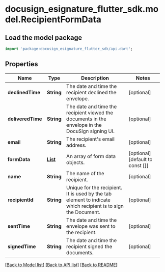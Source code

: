 # docusign_esignature_flutter_sdk.model.RecipientFormData

## Load the model package
```dart
import 'package:docusign_esignature_flutter_sdk/api.dart';
```

## Properties
Name | Type | Description | Notes
------------ | ------------- | ------------- | -------------
**declinedTime** | **String** | The date and time the recipient declined the envelope. | [optional] 
**deliveredTime** | **String** | The date and time the recipient viewed the documents in the envelope in the DocuSign signing UI. | [optional] 
**email** | **String** | The recipient's email address. | [optional] 
**formData** | [**List<FormDataItem>**](FormDataItem.md) | An array of form data objects. | [optional] [default to const []]
**name** | **String** | The name of the recipient. | [optional] 
**recipientId** | **String** | Unique for the recipient. It is used by the tab element to indicate which recipient is to sign the Document. | [optional] 
**sentTime** | **String** | The date and time the envelope was sent to the recipient. | [optional] 
**signedTime** | **String** | The date and time the recipient signed the documents. | [optional] 

[[Back to Model list]](../README.md#documentation-for-models) [[Back to API list]](../README.md#documentation-for-api-endpoints) [[Back to README]](../README.md)


